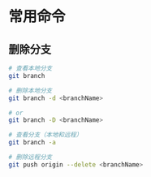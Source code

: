 # 常用命令

## 删除分支

``` bash
# 查看本地分支
git branch

# 删除本地分支
git branch -d <branchName>

# or
git branch -D <branchName>

# 查看分支（本地和远程）
git branch -a

# 删除远程分支
git push origin --delete <branchName>
```

